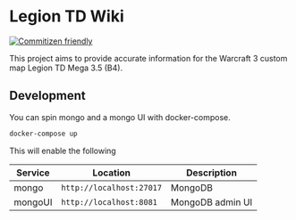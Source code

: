 # Legion TD Wiki

[![Commitizen friendly](https://img.shields.io/badge/commitizen-friendly-brightgreen.svg)](http://commitizen.github.io/cz-cli/)

This project aims to provide accurate information for the Warcraft 3 custom map Legion TD Mega 3.5 (B4).

## Development

You can spin mongo and a mongo UI with docker-compose.

```bash
docker-compose up
```

This will enable the following

| Service | Location                 | Description      |
| ------- | ------------------------ | ---------------- |
| mongo   | `http://localhost:27017` | MongoDB          |
| mongoUI | `http://localhost:8081`  | MongoDB admin UI |
